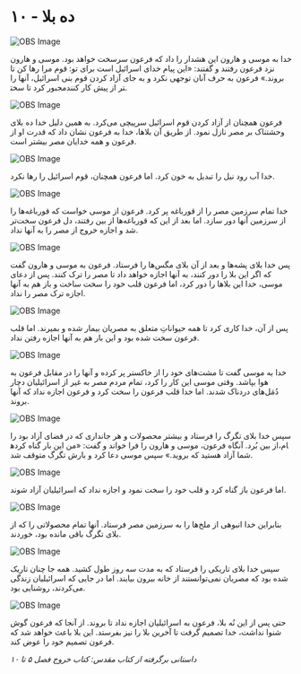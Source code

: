 # ۱۰ - ده بلا

![OBS Image](https://cdn.door43.org/obs/jpg/360px/obs-en-10-01.jpg)

خدا به موسی و هارون این هشدار را داد که فرعون سرسخت خواهد بود. موسی و هارون نزد فرعون رفتند و گفتند: «این پیام خدای اسرائیل است برای تو: قوم مرا رها کن تا بروند.» فرعون به حرف آنان توجهی نکرد و به جای آزاد کردن قوم بنی اسرائیل، آنها را مجبور کرد تا سخت‎تر از پیش کار کنند.

![OBS Image](https://cdn.door43.org/obs/jpg/360px/obs-en-10-02.jpg)

فرعون همچنان از آزاد کردن قوم اسرائیل سرپیچی می‌کرد. به همین دلیل خدا ده بلای وحشتناک بر مصر نازل نمود. از طریق آن بلاها، خدا به فرعون نشان داد که قدرت او از فرعون و همه خدایان مصر بیشتر است.

![OBS Image](https://cdn.door43.org/obs/jpg/360px/obs-en-10-03.jpg)

خدا آب رود نیل را تبدیل به خون کرد. اما فرعون همچنان، قوم اسرائیل را رها نکرد.

![OBS Image](https://cdn.door43.org/obs/jpg/360px/obs-en-10-04.jpg)

خدا تمام سرزمین مصر را از قورباغه پر کرد. فرعون از موسی خواست که قورباغه‌ها را از سرزمین آنها دور سازد. اما بعد از این که قورباغه‌ها از بین رفتند، دل فرعون سخت‌تر شد و اجازه خروج از مصر را به آنها نداد.

![OBS Image](https://cdn.door43.org/obs/jpg/360px/obs-en-10-05.jpg)

پس خدا بلای پشه‌ها و بعد از آن بلای مگس‌ها را فرستاد. فرعون به موسی و هارون گفت که اگر این بلا را دور کنند، به آنها اجازه خواهد داد تا مصر را ترک کنند.
پس از دعای موسی، خدا این بلاها را دور کرد، اما فرعون قلب خود را سخت ساخت و باز هم به آنها اجازه ترک مصر را نداد.

![OBS Image](https://cdn.door43.org/obs/jpg/360px/obs-en-10-06.jpg)

پس از آن، خدا کاری کرد تا همه حیواناتِ متعلق به مصریان بیمار شده و بمیرند. اما قلب فرعون سخت شده بود و این بار هم به آنها اجازه رفتن نداد.

![OBS Image](https://cdn.door43.org/obs/jpg/360px/obs-en-10-07.jpg)

خدا به موسی گفت تا مشت‌های خود را از خاکستر پر کرده و آنها را در مقابل فرعون به هوا بپاشد.
وقتی موسی این کار را کرد، تمام مردم مصر به غیر از اسرائیلیان دچار دُمَل‌های دردناک شدند.
اما خدا قلب فرعون را سخت کرد و فرعون اجازه نداد که آنها بروند.

![OBS Image](https://cdn.door43.org/obs/jpg/360px/obs-en-10-08.jpg)

سپس خدا بلای تگرگ را فرستاد و بیشتر محصولات و هر جانداری که در فضای آزاد بود را از بین بُرد. آنگاه فرعون، موسی و هارون را فرا خواند و گفت: «من این بار گناه کرده‎ام، شما آزاد هستید که بروید.» سپس موسی دعا کرد و بارش تگرگ متوقف شد.

![OBS Image](https://cdn.door43.org/obs/jpg/360px/obs-en-10-09.jpg)

اما فرعون باز گناه کرد و قلب خود را سخت نمود و اجازه نداد که اسرائیلیان آزاد شوند.

![OBS Image](https://cdn.door43.org/obs/jpg/360px/obs-en-10-10.jpg)

بنابراین خدا انبوهی از ملخ‌ها را به سرزمین مصر فرستاد. آنها تمام محصولاتی را که از بلای تگرگ باقی مانده بود، خوردند.

![OBS Image](https://cdn.door43.org/obs/jpg/360px/obs-en-10-11.jpg)

سپس خدا بلای تاریکی را فرستاد که به مدت سه روز طول کشید. همه جا چنان تاریک شده بود که مصریان نمی‌توانستند از خانه بیرون بیایند. اما در جایی که اسرائیلیان زندگی می‌کردند، روشنایی بود.

![OBS Image](https://cdn.door43.org/obs/jpg/360px/obs-en-10-12.jpg)

حتی پس از این نُه بلا، فرعون به اسرائیلیان اجازه نداد تا بروند. از آنجا که فرعون گوش شنوا نداشت، خدا تصمیم گرفت تا آخرین بلا را نیز بفرستد. این بلا باعث خواهد شد که فرعون تصمیم خود را عوض کند.

_داستانی برگرفته از کتاب مقدس: کتاب خروج فصل ۵ تا ۱۰_
